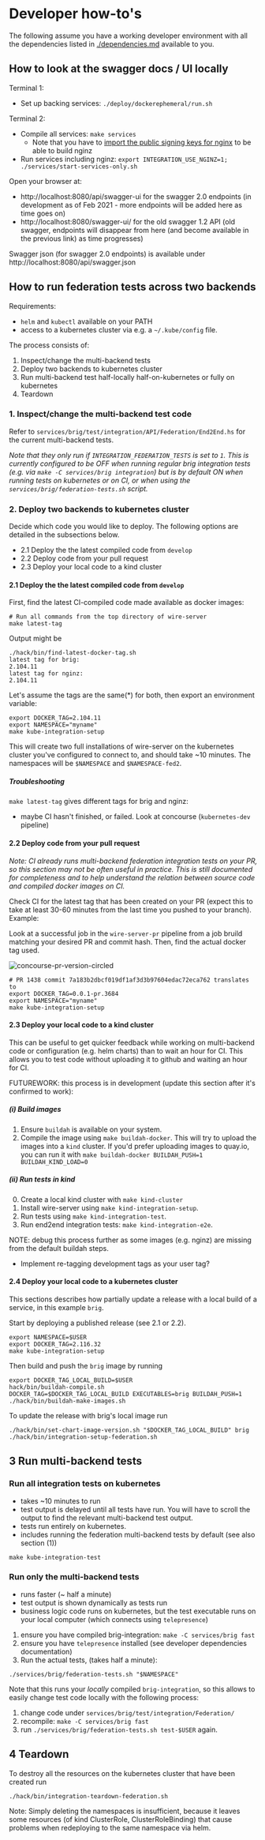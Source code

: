 # Developer how-to's

The following assume you have a working developer environment with all the dependencies listed in [./dependencies.md](./dependencies.md) available to you.

## How to look at the swagger docs / UI locally

Terminal 1:
* Set up backing services: `./deploy/dockerephemeral/run.sh`

Terminal 2:
* Compile all services: `make services`
  * Note that you have to [import the public signing keys for nginx](../../services/nginz/README.md#common-problems-while-compiling) to be able to build nginz
* Run services including nginz: `export INTEGRATION_USE_NGINZ=1; ./services/start-services-only.sh`

Open your browser at:

- http://localhost:8080/api/swagger-ui for the swagger 2.0 endpoints (in development as of Feb 2021 - more endpoints will be added here as time goes on)
- http://localhost:8080/swagger-ui/ for the old swagger 1.2 API (old swagger, endpoints will disappear from here (and become available in the previous link) as time progresses)

Swagger json (for swagger 2.0 endpoints) is available under http://localhost:8080/api/swagger.json

## How to run federation tests across two backends

Requirements:

* `helm` and `kubectl` available on your PATH
* access to a kubernetes cluster via e.g. a `~/.kube/config` file.

The process consists of:

1. Inspect/change the multi-backend tests
2. Deploy two backends to kubernetes cluster
3. Run multi-backend test half-locally half-on-kubernetes or fully on kubernetes
4. Teardown

### 1. Inspect/change the multi-backend test code

Refer to `services/brig/test/integration/API/Federation/End2End.hs` for the current multi-backend tests.

*Note that they only run if `INTEGRATION_FEDERATION_TESTS` is set to `1`. This is currently configured to be OFF when running regular brig integration tests (e.g. via `make -C services/brig integration`) but is by default ON when running tests on kubernetes or on CI, or when using the `services/brig/federation-tests.sh` script.*

### 2. Deploy two backends to kubernetes cluster

Decide which code you would like to deploy. The following options are detailed in the subsections below.

* 2.1 Deploy the the latest compiled code from `develop`
* 2.2 Deploy code from your pull request
* 2.3 Deploy your local code to a kind cluster

#### 2.1 Deploy the the latest compiled code from `develop`

First, find the latest CI-compiled code made available as docker images:

```
# Run all commands from the top directory of wire-server
make latest-tag
```

Output might be

```
./hack/bin/find-latest-docker-tag.sh
latest tag for brig:
2.104.11
latest tag for nginz:
2.104.11
```

Let's assume the tags are the same(*) for both, then export an environment variable:

```
export DOCKER_TAG=2.104.11
export NAMESPACE="myname"
make kube-integration-setup
```

This will create two full installations of wire-server on the kubernetes cluster you've configured to connect to, and should take ~10 minutes. The namespaces will be `$NAMESPACE` and `$NAMESPACE-fed2`.


##### Troubleshooting

`make latest-tag` gives different tags for brig and nginz:

* maybe CI hasn't finished, or failed. Look at concourse (`kubernetes-dev` pipeline)

#### 2.2 Deploy code from your pull request

*Note: CI already runs multi-backend federation integration tests on your PR, so this section may not be often useful in practice. This is still documented for completeness and to help understand the relation between source code and compiled docker images on CI.*

Check CI for the latest tag that has been created on your PR (expect this to take at least 30-60 minutes from the last time you pushed to your branch). Example:

Look at a successful job in the `wire-server-pr` pipeline from a job bruild matching your desired PR and commit hash. Then, find the actual docker tag used.

![concourse-pr-version-circled](https://user-images.githubusercontent.com/2112744/114410146-69b34000-9bab-11eb-863c-106fb661ca82.png)

```
# PR 1438 commit 7a183b2dbcf019df1af3d3b97604edac72eca762 translates to
export DOCKER_TAG=0.0.1-pr.3684
export NAMESPACE="myname"
make kube-integration-setup
```

#### 2.3 Deploy your local code to a kind cluster

This can be useful to get quicker feedback while working on multi-backend code or configuration (e.g. helm charts) than to wait an hour for CI. This allows you to test code without uploading it to github and waiting an hour for CI.

FUTUREWORK: this process is in development (update this section after it's confirmed to work):

##### (i) Build images

1. Ensure `buildah` is available on your system.
2. Compile the image using `make buildah-docker`. This will try to upload the
   images into a `kind` cluster. If you'd prefer uploading images to quay.io,
   you can run it with `make buildah-docker BUILDAH_PUSH=1 BUILDAH_KIND_LOAD=0`

##### (ii) Run tests in kind

0. Create a local kind cluster with `make kind-cluster`
1. Install wire-server using `make kind-integration-setup`.
2. Run tests using `make kind-integration-test`.
3. Run end2end integration tests: `make kind-integration-e2e`.

NOTE: debug this process further as some images (e.g. nginz) are missing from the default buildah steps.
* Implement re-tagging development tags as your user tag?

#### 2.4 Deploy your local code to a kubernetes cluster

This sections describes how partially update a release with a local build of a service, in this example `brig`.

Start by deploying a published release (see 2.1 or 2.2).

```
export NAMESPACE=$USER
export DOCKER_TAG=2.116.32
make kube-integration-setup
```

Then build and push the `brig` image by running

```
export DOCKER_TAG_LOCAL_BUILD=$USER
hack/bin/buildah-compile.sh
DOCKER_TAG=$DOCKER_TAG_LOCAL_BUILD EXECUTABLES=brig BUILDAH_PUSH=1 ./hack/bin/buildah-make-images.sh
```

To update the release with brig's local image run
```
./hack/bin/set-chart-image-version.sh "$DOCKER_TAG_LOCAL_BUILD" brig
./hack/bin/integration-setup-federation.sh
```


## 3 Run multi-backend tests

### Run all integration tests on kubernetes

* takes ~10 minutes to run
* test output is delayed until all tests have run. You will have to scroll the output to find the relevant multi-backend test output.
* tests run entirely on kubernetes.
* includes running the federation multi-backend tests by default (see also section (1))

```
make kube-integration-test
```

### Run only the multi-backend tests

* runs faster (~ half a minute)
* test output is shown dynamically as tests run
* business logic code runs on kubernetes, but the test executable runs on your local computer (which connects using `telepresence`)

1. ensure you have compiled brig-integration: `make -C services/brig fast`
2. ensure you have `telepresence` installed (see developer dependencies documentation)
3. Run the actual tests, (takes half a minute):

```
./services/brig/federation-tests.sh "$NAMESPACE"
```

Note that this runs your *locally* compiled `brig-integration`, so this allows to easily change test code locally with the following process:

1. change code under `services/brig/test/integration/Federation/`
2. recompile: `make -C services/brig fast`
3. run `./services/brig/federation-tests.sh test-$USER` again.

## 4 Teardown

To destroy all the resources on the kubernetes cluster that have been created run

```
./hack/bin/integration-teardown-federation.sh
```

Note: Simply deleting the namespaces is insufficient, because it leaves some resources (of kind ClusterRole, ClusterRoleBinding) that cause problems when redeploying to the same namespace via helm.
